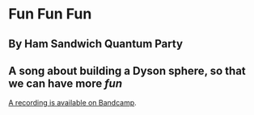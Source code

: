 # Fun Fun Fun

## By Ham Sandwich Quantum Party

## A song about building a Dyson sphere, so that we can have more *fun*

[A recording is available on Bandcamp](https://hsqp.bandcamp.com/track/fun-fun-fun).